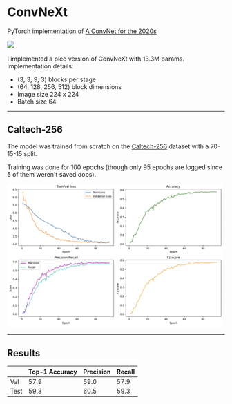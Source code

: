 # ConvNeXt

PyTorch implementation of [A ConvNet for the 2020s](https://arxiv.org/pdf/2201.03545)

<img src="https://miro.medium.com/v2/resize:fit:895/1*iC8ri_1VZ1d0cNUgy7LqrA.png" width="500">

I implemented a pico version of ConvNeXt with 13.3M params. 
Implementation details:
- (3, 3, 9, 3) blocks per stage
- (64, 128, 256, 512) block dimensions
- Image size 224 x 224
- Batch size 64

---

## Caltech-256

The model was trained from scratch on the [Caltech-256](https://doi.org/10.22002/D1.20087) dataset with a 70-15-15 split.

Training was done for 100 epochs (though only 95 epochs are logged since 5 of them weren't saved oops).

<img src="results/convnext_results.png" width="500">

---

## Results
|          | Top-1 Accuracy | Precision | Recall |
| -------- | -------------- | --------- | ------ |
| Val      | 57.9           | 59.0      | 57.9   |
| Test     | 59.3           | 60.5      | 59.3   |
